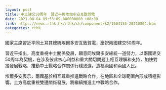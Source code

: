 ```yaml
---
layout: post
title: 中土建交50周年　習近平與埃爾多安互致賀電
date: 2021-08-04 09:53:09.000000000 +08:00
link: https://news.rthk.hk/rthk/ch/component/k2/1604155-20210804.htm
categories: rthk
---
```


國家主席習近平同土耳其總統埃爾多安互致賀電，慶祝兩國建交50周年。

習近平指出，高度重視中土關係發展，願意同埃爾多安總統一道努力，以兩國建交50周年為契機，在涉及彼此核心利益和重大關切問題上相互理解和支持，加快對接發展戰略，推動中土戰略合作關係行穩致遠，造福兩國和兩國人民。

埃爾多安表示，兩國基於相互尊重推進戰略合作，在地區和全球範圍內形成積極影響。土方高度重視雙邊關係發展，將繼續推進土中戰略合作。
